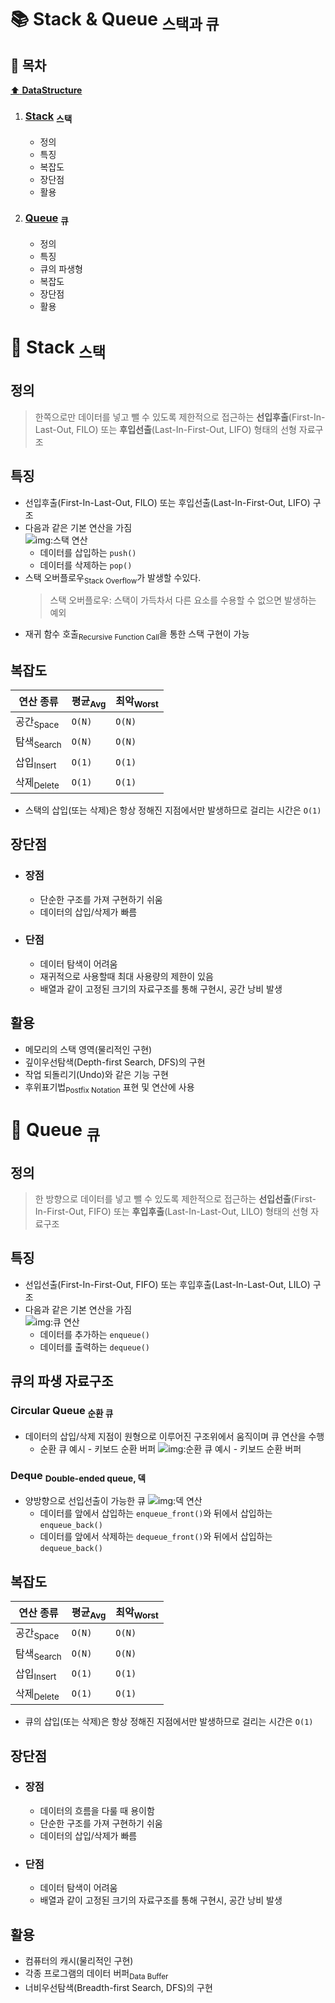# :books: Stack & Queue <sub>스택과 큐</sub>

## :bookmark_tabs: 목차

[:arrow_up: **DataStructure**](./README.md)

1. ### [Stack](#📕-stack-스택) <sub>스택</sub>

   - 정의
   - 특징
   - 복잡도
   - 장단점
   - 활용

2. ### [Queue](#📙-queue-큐) <sub>큐</sub>

   - 정의
   - 특징
   - 큐의 파생형
   - 복잡도
   - 장단점
   - 활용

# :closed_book: Stack <sub>스택</sub>

## 정의

> 한쪽으로만 데이터를 넣고 뺄 수 있도록 제한적으로 접근하는 **선입후출**(First-In-Last-Out, FILO) 또는 **후입선출**(Last-In-First-Out, LIFO) 형태의 선형 자료구조

## 특징

- 선입후출(First-In-Last-Out, FILO) 또는 후입선출(Last-In-First-Out, LIFO) 구조
- 다음과 같은 기본 연산을 가짐  
  ![img:스택 연산](./img/stack_01.png)
  - 데이터를 삽입하는 `push()`
  - 데이터를 삭제하는 `pop()`
- 스택 오버플로우<sub>Stack Overflow</sub>가 발생할 수있다.
  > 스택 오버플로우: 스택이 가득차서 다른 요소를 수용할 수 없으면 발생하는 예외
- 재귀 함수 호출<sub>Recursive Function Call</sub>을 통한 스택 구현이 가능

## 복잡도

| 연산 종류             | 평균<sub>Avg</sub> | 최악<sub>Worst</sub> |
| --------------------- | ------------------ | -------------------- |
| 공간<sub>Space</sub>  | `O(N)`             | `O(N)`               |
| 탐색<sub>Search</sub> | `O(N)`             | `O(N)`               |
| 삽입<sub>Insert</sub> | `O(1)`             | `O(1)`               |
| 삭제<sub>Delete</sub> | `O(1)`             | `O(1)`               |

- 스택의 삽입(또는 삭제)은 항상 정해진 지점에서만 발생하므로 걸리는 시간은 `O(1)`

## 장단점

- ### 장점

  - 단순한 구조를 가져 구현하기 쉬움
  - 데이터의 삽입/삭제가 빠름

- ### 단점

  - 데이터 탐색이 어려움
  - 재귀적으로 사용할때 최대 사용량의 제한이 있음
  - 배열과 같이 고정된 크기의 자료구조를 통해 구현시, 공간 낭비 발생

## 활용

- 메모리의 스택 영역(물리적인 구현)
- 깊이우선탐색(Depth-first Search, DFS)의 구현
- 작업 되돌리기(Undo)와 같은 기능 구현
- 후위표기법<sub>Postfix Notation</sub> 표현 및 연산에 사용

# :orange_book: Queue <sub>큐</sub>

## 정의

> 한 방향으로 데이터를 넣고 뺄 수 있도록 제한적으로 접근하는 **선입선출**(First-In-First-Out, FIFO) 또는 **후입후출**(Last-In-Last-Out, LILO) 형태의 선형 자료구조

## 특징

- 선입선출(First-In-First-Out, FIFO) 또는 후입후출(Last-In-Last-Out, LILO) 구조
- 다음과 같은 기본 연산을 가짐  
  ![img:큐 연산](./img/queue_01.png)
  - 데이터를 추가하는 `enqueue()`
  - 데이터를 출력하는 `dequeue()`

## 큐의 파생 자료구조

### Circular Queue <sub>순환 큐</sub>

- 데이터의 삽입/삭제 지점이 원형으로 이루어진 구조위에서 움직이며 큐 연산을 수행
  - 순환 큐 예시 - 키보드 순환 버퍼
    ![img:순환 큐 예시 - 키보드 순환 버퍼](./img/Circular_Buffer_Animation.gif)

### Deque <sub>Double-ended queue, 덱</sub>

- 양방향으로 선입선출이 가능한 큐
  ![img:덱 연산](./img/queue_02.png)
  - 데이터를 앞에서 삽입하는 `enqueue_front()`와 뒤에서 삽입하는 `enqueue_back()`
  - 데이터를 앞에서 삭제하는 `dequeue_front()`와 뒤에서 삽입하는 `dequeue_back()`

## 복잡도

| 연산 종류             | 평균<sub>Avg</sub> | 최악<sub>Worst</sub> |
| --------------------- | ------------------ | -------------------- |
| 공간<sub>Space</sub>  | `O(N)`             | `O(N)`               |
| 탐색<sub>Search</sub> | `O(N)`             | `O(N)`               |
| 삽입<sub>Insert</sub> | `O(1)`             | `O(1)`               |
| 삭제<sub>Delete</sub> | `O(1)`             | `O(1)`               |

- 큐의 삽입(또는 삭제)은 항상 정해진 지점에서만 발생하므로 걸리는 시간은 `O(1)`

## 장단점

- ### 장점

  - 데이터의 흐름을 다룰 때 용이함
  - 단순한 구조를 가져 구현하기 쉬움
  - 데이터의 삽입/삭제가 빠름

- ### 단점

  - 데이터 탐색이 어려움
  - 배열과 같이 고정된 크기의 자료구조를 통해 구현시, 공간 낭비 발생

## 활용

- 컴퓨터의 캐시(물리적인 구현)
- 각종 프로그램의 데이터 버퍼<sub>Data Buffer</sub>
- 너비우선탐색(Breadth-first Search, DFS)의 구현

